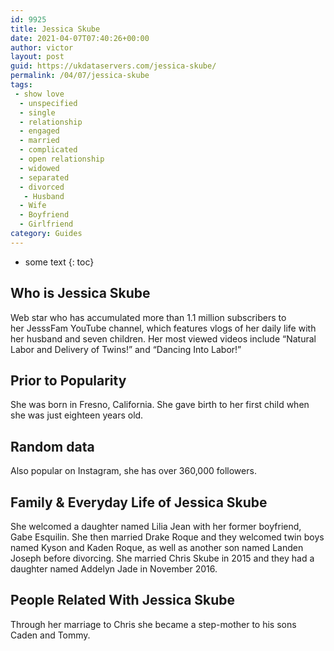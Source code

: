 ```yaml
---
id: 9925
title: Jessica Skube
date: 2021-04-07T07:40:26+00:00
author: victor
layout: post
guid: https://ukdataservers.com/jessica-skube/
permalink: /04/07/jessica-skube
tags:
 - show love
  - unspecified
  - single
  - relationship
  - engaged
  - married
  - complicated
  - open relationship
  - widowed
  - separated
  - divorced
   - Husband
  - Wife
  - Boyfriend
  - Girlfriend
category: Guides
---
```


* some text
{: toc}


## Who is Jessica Skube



Web star who has accumulated more than 1.1 million subscribers to her JesssFam YouTube channel, which features vlogs of her daily life with her husband and seven children. Her most viewed videos include &#8220;Natural Labor and Delivery of Twins!&#8221; and &#8220;Dancing Into Labor!&#8221; 

                
                
                
## Prior to Popularity



She was born in Fresno, California. She gave birth to her first child when she was just eighteen years old. 

                
                
                
## Random data



Also popular on Instagram, she has over 360,000 followers.

                
                
                
## Family & Everyday Life of Jessica Skube



She welcomed a daughter named Lilia Jean with her former boyfriend, Gabe Esquilin. She then married Drake Roque and they welcomed twin boys named Kyson and Kaden Roque, as well as another son named Landen Joseph before divorcing. She married Chris Skube in 2015 and they had a daughter named Addelyn Jade in November 2016.

                
                
                
## People Related With Jessica Skube



Through her marriage to Chris she became a step-mother to his sons Caden and Tommy.

                
              
            
          
          
          